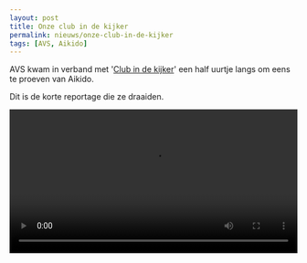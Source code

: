 ```yaml
---
layout: post
title: Onze club in de kijker
permalink: nieuws/onze-club-in-de-kijker
tags: [AVS, Aikido]
---
```


<div class="row">
  <div class="col-xs-12 col-sm-4">
    <p>AVS kwam in verband met '<a href="http://www.avs.be/avsnews/maak-kennis-met-aikido">Club in de kijker</a>' een half uurtje langs om eens te proeven van Aikido.</p>
    <p>Dit is de korte reportage die ze draaiden.</p>
  </div>
  <div class="col-xs-12 col-sm-8">
    <video controls style="width: 100%;">
        <source src="https://res.cloudinary.com/dce7lgprd/video/upload/v1546705078/avs-aikido_cpbrjj.mp4" type="video/mp4">
        Sorry, your browser doesn't support embedded videos.
    </video>
  </div>
</div>
